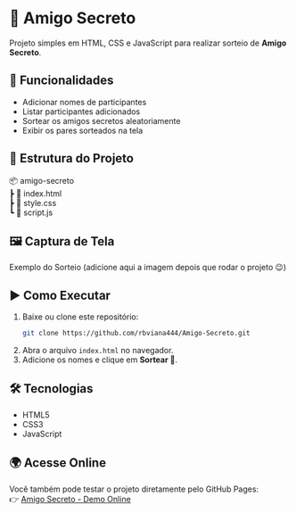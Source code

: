 # 🎁 Amigo Secreto

Projeto simples em HTML, CSS e JavaScript para realizar sorteio de **Amigo Secreto**.

## 🚀 Funcionalidades
- Adicionar nomes de participantes  
- Listar participantes adicionados  
- Sortear os amigos secretos aleatoriamente  
- Exibir os pares sorteados na tela  

## 📂 Estrutura do Projeto
📦 amigo-secreto  
 ┣ 📜 index.html  
 ┣ 📜 style.css  
 ┗ 📜 script.js  

## 🖼️ Captura de Tela
Exemplo do Sorteio (adicione aqui a imagem depois que rodar o projeto 😉)  

## ▶️ Como Executar
1. Baixe ou clone este repositório:  
   ```bash
   git clone https://github.com/rbviana444/Amigo-Secreto.git
   ```
2. Abra o arquivo `index.html` no navegador.  
3. Adicione os nomes e clique em **Sortear 🎲**.  

## 🛠️ Tecnologias
- HTML5  
- CSS3  
- JavaScript  

## 🌍 Acesse Online
Você também pode testar o projeto diretamente pelo GitHub Pages:  
👉 [Amigo Secreto - Demo Online](https://rbviana444.github.io/Amigo-Secreto/)
